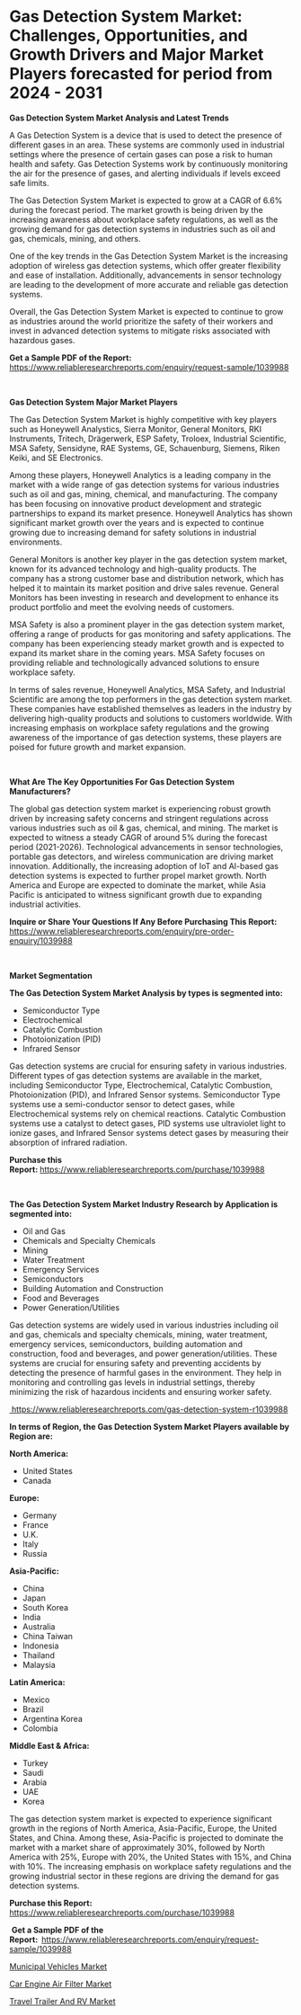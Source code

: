 <p><h1>Gas Detection System Market: Challenges, Opportunities, and Growth Drivers and Major Market Players forecasted for period from 2024 - 2031</h1></p><p><strong>Gas Detection System Market Analysis and Latest Trends</strong></p>
<p><p>A Gas Detection System is a device that is used to detect the presence of different gases in an area. These systems are commonly used in industrial settings where the presence of certain gases can pose a risk to human health and safety. Gas Detection Systems work by continuously monitoring the air for the presence of gases, and alerting individuals if levels exceed safe limits.</p><p>The Gas Detection System Market is expected to grow at a CAGR of 6.6% during the forecast period. The market growth is being driven by the increasing awareness about workplace safety regulations, as well as the growing demand for gas detection systems in industries such as oil and gas, chemicals, mining, and others.</p><p>One of the key trends in the Gas Detection System Market is the increasing adoption of wireless gas detection systems, which offer greater flexibility and ease of installation. Additionally, advancements in sensor technology are leading to the development of more accurate and reliable gas detection systems.</p><p>Overall, the Gas Detection System Market is expected to continue to grow as industries around the world prioritize the safety of their workers and invest in advanced detection systems to mitigate risks associated with hazardous gases.</p></p>
<p><strong>Get a Sample PDF of the Report:&nbsp;</strong> <a href="https://www.reliableresearchreports.com/enquiry/request-sample/1039988">https://www.reliableresearchreports.com/enquiry/request-sample/1039988</a></p>
<p>&nbsp;</p>
<p><strong>Gas Detection System Major Market Players</strong></p>
<p><p>The Gas Detection System Market is highly competitive with key players such as Honeywell Analystics, Sierra Monitor, General Monitors, RKI Instruments, Tritech, Drägerwerk, ESP Safety, Troloex, Industrial Scientific, MSA Safety, Sensidyne, RAE Systems, GE, Schauenburg, Siemens, Riken Keiki, and SE Electronics. </p><p>Among these players, Honeywell Analytics is a leading company in the market with a wide range of gas detection systems for various industries such as oil and gas, mining, chemical, and manufacturing. The company has been focusing on innovative product development and strategic partnerships to expand its market presence. Honeywell Analytics has shown significant market growth over the years and is expected to continue growing due to increasing demand for safety solutions in industrial environments.</p><p>General Monitors is another key player in the gas detection system market, known for its advanced technology and high-quality products. The company has a strong customer base and distribution network, which has helped it to maintain its market position and drive sales revenue. General Monitors has been investing in research and development to enhance its product portfolio and meet the evolving needs of customers.</p><p>MSA Safety is also a prominent player in the gas detection system market, offering a range of products for gas monitoring and safety applications. The company has been experiencing steady market growth and is expected to expand its market share in the coming years. MSA Safety focuses on providing reliable and technologically advanced solutions to ensure workplace safety.</p><p>In terms of sales revenue, Honeywell Analytics, MSA Safety, and Industrial Scientific are among the top performers in the gas detection system market. These companies have established themselves as leaders in the industry by delivering high-quality products and solutions to customers worldwide. With increasing emphasis on workplace safety regulations and the growing awareness of the importance of gas detection systems, these players are poised for future growth and market expansion.</p></p>
<p>&nbsp;</p>
<p><strong>What Are The Key Opportunities For Gas Detection System Manufacturers?</strong></p>
<p><p>The global gas detection system market is experiencing robust growth driven by increasing safety concerns and stringent regulations across various industries such as oil & gas, chemical, and mining. The market is expected to witness a steady CAGR of around 5% during the forecast period (2021-2026). Technological advancements in sensor technologies, portable gas detectors, and wireless communication are driving market innovation. Additionally, the increasing adoption of IoT and AI-based gas detection systems is expected to further propel market growth. North America and Europe are expected to dominate the market, while Asia Pacific is anticipated to witness significant growth due to expanding industrial activities.</p></p>
<p><strong>Inquire or Share Your Questions If Any Before Purchasing This Report:</strong> <a href="https://www.reliableresearchreports.com/enquiry/pre-order-enquiry/1039988">https://www.reliableresearchreports.com/enquiry/pre-order-enquiry/1039988</a></p>
<p>&nbsp;</p>
<p><strong>Market Segmentation</strong></p>
<p><strong>The Gas Detection System Market Analysis by types is segmented into:</strong></p>
<p><ul><li>Semiconductor Type</li><li>Electrochemical</li><li>Catalytic Combustion</li><li>Photoionization (PID)</li><li>Infrared Sensor</li></ul></p>
<p><p>Gas detection systems are crucial for ensuring safety in various industries. Different types of gas detection systems are available in the market, including Semiconductor Type, Electrochemical, Catalytic Combustion, Photoionization (PID), and Infrared Sensor systems. Semiconductor Type systems use a semi-conductor sensor to detect gases, while Electrochemical systems rely on chemical reactions. Catalytic Combustion systems use a catalyst to detect gases, PID systems use ultraviolet light to ionize gases, and Infrared Sensor systems detect gases by measuring their absorption of infrared radiation.</p></p>
<p><strong>Purchase this Report:&nbsp;</strong><a href="https://www.reliableresearchreports.com/purchase/1039988">https://www.reliableresearchreports.com/purchase/1039988</a></p>
<p>&nbsp;</p>
<p><strong>The Gas Detection System Market Industry Research by Application is segmented into:</strong></p>
<p><ul><li>Oil and Gas</li><li>Chemicals and Specialty Chemicals</li><li>Mining</li><li>Water Treatment</li><li>Emergency Services</li><li>Semiconductors</li><li>Building Automation and Construction</li><li>Food and Beverages</li><li>Power Generation/Utilities</li></ul></p>
<p><p>Gas detection systems are widely used in various industries including oil and gas, chemicals and specialty chemicals, mining, water treatment, emergency services, semiconductors, building automation and construction, food and beverages, and power generation/utilities. These systems are crucial for ensuring safety and preventing accidents by detecting the presence of harmful gases in the environment. They help in monitoring and controlling gas levels in industrial settings, thereby minimizing the risk of hazardous incidents and ensuring worker safety.</p></p>
<p><a href="https://www.reliableresearchreports.com/gas-detection-system-r1039988">&nbsp;https://www.reliableresearchreports.com/gas-detection-system-r1039988</a></p>
<p><strong>In terms of Region, the Gas Detection System Market Players available by Region are:</strong></p>
<p>
    <p> <strong> North America: </strong>
        <ul>
            <li>United States</li>
            <li>Canada</li>
        </ul>
        </p> 
    <p> <strong> Europe: </strong>
        <ul>
            <li>Germany</li>
            <li>France</li>
            <li>U.K.</li>
            <li>Italy</li>
            <li>Russia</li>
        </ul>
        </p> 
    <p> <strong> Asia-Pacific: </strong>
        <ul>
            <li>China</li>
            <li>Japan</li>
            <li>South Korea</li>
            <li>India</li>
            <li>Australia</li>
            <li>China Taiwan</li>
            <li>Indonesia</li>
            <li>Thailand</li>
            <li>Malaysia</li>
        </ul>
        </p> 
    <p> <strong> Latin America: </strong>
        <ul>
            <li>Mexico</li>
            <li>Brazil</li>
            <li>Argentina Korea</li>
            <li>Colombia</li>
        </ul>
        </p> 
    <p> <strong> Middle East & Africa: </strong>
        <ul>
            <li>Turkey</li>
            <li>Saudi</li>
            <li>Arabia</li>
            <li>UAE</li>
            <li>Korea</li>
        </ul>
    </p>
    </p>
<p><p>The gas detection system market is expected to experience significant growth in the regions of North America, Asia-Pacific, Europe, the United States, and China. Among these, Asia-Pacific is projected to dominate the market with a market share of approximately 30%, followed by North America with 25%, Europe with 20%, the United States with 15%, and China with 10%. The increasing emphasis on workplace safety regulations and the growing industrial sector in these regions are driving the demand for gas detection systems.</p></p>
<p><strong>Purchase this Report: </strong><a href="https://www.reliableresearchreports.com/purchase/1039988">https://www.reliableresearchreports.com/purchase/1039988</a></p>
<p>&nbsp;<strong>Get a Sample PDF of the Report:&nbsp;&nbsp;</strong><a href="https://www.reliableresearchreports.com/enquiry/request-sample/1039988">https://www.reliableresearchreports.com/enquiry/request-sample/1039988</a></p>
<p><strong></strong></p>
<p><p><a href="https://www.linkedin.com/pulse/municipal-vehicles-market-comprehensive-report-its-share-dzmoe?trackingId=h95ilxtHHr1dbpejG6QIrg%3D%3D">Municipal Vehicles Market</a></p><p><a href="https://www.linkedin.com/pulse/car-engine-air-filter-market-share-amp-new-trends-analysis-8g5te?trackingId=H2BgplDpExJsuUOqCHMEHw%3D%3D">Car Engine Air Filter Market</a></p><p><a href="https://www.linkedin.com/pulse/insights-travel-trailer-rv-market-size-analysing-share-cadje?trackingId=Jl2Bj1HXpLe91OB9NYzAHg%3D%3D">Travel Trailer And RV Market</a></p></p>